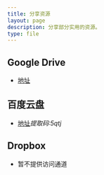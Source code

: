 ```yaml
---
title: 分享资源
layout: page
description: 分享部分实用的资源。
type: file
---
```

## Google Drive
- [地址](https://drive.google.com/drive/folders/1kNtr0OiTSU0bCrdpOmVK377jMX8GCvSA?usp=sharing)


## 百度云盘
- [地址](https://pan.baidu.com/s/1wVRPugOkcuR_SgoFYwjUPg)*提取码:5qtj*


## Dropbox
- 暂不提供访问通道